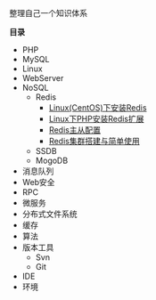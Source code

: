整理自己一个知识体系

**目录**

 * PHP
 * MySQL
 * Linux
 * WebServer
 * NoSQL
    - Redis
    	- [Linux(CentOS)下安装Redis][1]
    	- [Linux下PHP安装Redis扩展][2]
        - [Redis主从配置][3]
        - [Redis集群搭建与简单使用][4]
    - SSDB
    - MogoDB
 * 消息队列
 * Web安全
 * RPC
 * 微服务
 * 分布式文件系统
 * 缓存
 * 算法
 * 版本工具
    - Svn
    - Git
 * IDE
 * 环境


  [1]: http://www.zhazhablog.com/2017/02/13/Linux%28CentOS%29%E4%B8%8B%E5%AE%89%E8%A3%85Redis%EF%BC%88%E4%B8%80%EF%BC%89/
  [2]: http://www.zhazhablog.com/2017/02/21/Linux%E4%B8%8BPHP%E5%AE%89%E8%A3%85Redis%E6%89%A9%E5%B1%95%EF%BC%88%E4%BA%8C%EF%BC%89/
  [3]: http://www.zhazhablog.com/2017/03/07/Redis%E4%B8%BB%E4%BB%8E%E9%85%8D%E7%BD%AE%EF%BC%88%E4%B8%89%EF%BC%89/
  [4]: http://www.zhazhablog.com/2017/03/07/Redis%E9%9B%86%E7%BE%A4%E6%90%AD%E5%BB%BA%E4%B8%8E%E7%AE%80%E5%8D%95%E4%BD%BF%E7%94%A8%EF%BC%88%E5%9B%9B%EF%BC%89/
